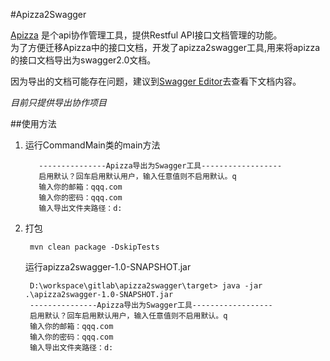 #Apizza2Swagger

[Apizza](https://apizza.net) 是个api协作管理工具，提供Restful API接口文档管理的功能。  
为了方便迁移Apizza中的接口文档，开发了apizza2swagger工具,用来将apizza的接口文档导出为swagger2.0文档。

因为导出的文档可能存在问题，建议到[Swagger Editor](http://editor.swagger.io/)去查看下文档内容。

*目前只提供导出协作项目*

##使用方法
1. 运行CommandMain类的main方法
   ```
      ---------------Apizza导出为Swagger工具------------------
      启用默认？回车启用默认用户，输入任意值则不启用默认。q
      输入你的邮箱：qqq.com
      输入你的密码：qqq.com
      输入导出文件夹路径：d:
   ```
   
2. 打包
   ```
    mvn clean package -DskipTests
   ``` 
   运行apizza2swagger-1.0-SNAPSHOT.jar
   ```
    D:\workspace\gitlab\apizza2swagger\target> java -jar .\apizza2swagger-1.0-SNAPSHOT.jar
    ---------------Apizza导出为Swagger工具------------------
    启用默认？回车启用默认用户，输入任意值则不启用默认。q
    输入你的邮箱：qqq.com
    输入你的密码：qqq.com
    输入导出文件夹路径：d:
   ```